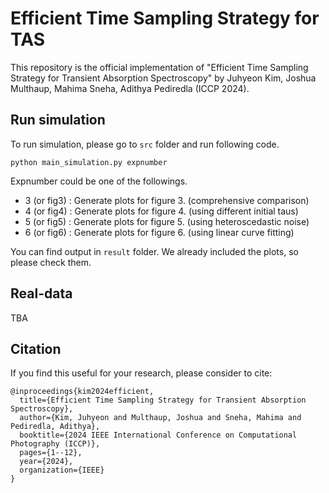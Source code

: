 # Efficient Time Sampling Strategy for TAS

This repository is the official implementation of "Efficient Time Sampling Strategy for Transient Absorption Spectroscopy" by Juhyeon Kim, Joshua Multhaup, Mahima Sneha, Adithya Pediredla (ICCP 2024).


## Run simulation
To run simulation, please go to `src` folder and run following code.
```
python main_simulation.py expnumber
```

Expnumber could be one of the followings.

- 3 (or fig3) : Generate plots for figure 3. (comprehensive comparison) 
- 4 (or fig4) : Generate plots for figure 4. (using different initial taus)
- 5 (or fig5) : Generate plots for figure 5. (using heteroscedastic noise)
- 6 (or fig6) : Generate plots for figure 6. (using linear curve fitting)
 

You can find output in `result` folder.
We already included the plots, so please check them.

 ## Real-data
TBA

## Citation
If you find this useful for your research, please consider to cite:
```
@inproceedings{kim2024efficient,
  title={Efficient Time Sampling Strategy for Transient Absorption Spectroscopy},
  author={Kim, Juhyeon and Multhaup, Joshua and Sneha, Mahima and Pediredla, Adithya},
  booktitle={2024 IEEE International Conference on Computational Photography (ICCP)},
  pages={1--12},
  year={2024},
  organization={IEEE}
}
```